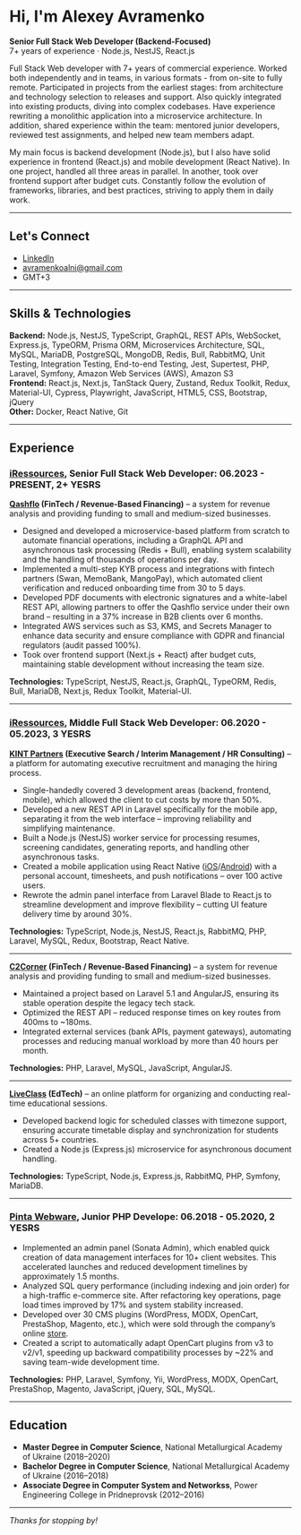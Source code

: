 # Hi, I'm Alexey Avramenko

**Senior Full Stack Web Developer (Backend-Focused)**  
7+ years of experience · Node.js, NestJS, React.js

Full Stack Web developer with 7+ years of commercial experience. Worked both independently and in teams, in various formats - from on-site to fully remote. Participated in projects from the earliest stages: from architecture and technology selection to releases and support. Also quickly integrated into existing products, diving into complex codebases. Have experience rewriting a monolithic application into a microservice architecture. In addition, shared experience within the team: mentored junior developers, reviewed test assignments, and helped new team members adapt.

My main focus is backend development (Node.js), but I also have solid experience in frontend (React.js) and mobile development (React Native). In one project, handled all three areas in parallel. In another, took over frontend support after budget cuts. Constantly follow the evolution of frameworks, libraries, and best practices, striving to apply them in daily work.

---

## Let's Connect

- [LinkedIn](https://www.linkedin.com/in/alexey-avramenko)
- [avramenkoalni@gmail.com](mailto:avramenkoalni@gmail.com)
- GMT+3

---

## Skills & Technologies

**Backend:** Node.js, NestJS, TypeScript, GraphQL, REST APIs, WebSocket, Express.js, TypeORM, Prisma ORM, Microservices Architecture, SQL, MySQL, MariaDB, PostgreSQL, MongoDB, Redis, Bull, RabbitMQ, Unit Testing, Integration Testing, End-to-end Testing, Jest, Supertest, PHP, Laravel, Symfony, Amazon Web Services (AWS), Amazon S3  
**Frontend:** React.js, Next.js, TanStack Query, Zustand, Redux Toolkit, Redux, Material-UI, Cypress, Playwright, JavaScript, HTML5, CSS, Bootstrap, jQuery  
**Other:** Docker, React Native, Git  

---

## Experience

### [iRessources](https://www.linkedin.com/company/iressources), Senior Full Stack Web Developer: 06.2023 - PRESENT, 2+ YESRS
**[Qashflo](https://qashflo.eu) (FinTech / Revenue-Based Financing)** – a system for revenue analysis and providing funding to small and medium-sized businesses.  
- Designed and developed a microservice-based platform from scratch to automate financial operations, including a GraphQL API and asynchronous task processing (Redis + Bull), enabling system scalability and the handling of thousands of operations per day.  
- Implemented a multi-step KYB process and integrations with fintech partners (Swan, MemoBank, MangoPay), which automated client verification and reduced onboarding time from 30 to 5 days.  
- Developed PDF documents with electronic signatures and a white-label REST API, allowing partners to offer the Qashflo service under their own brand – resulting in a 37% increase in B2B clients over 6 months.  
- Integrated AWS services such as S3, KMS, and Secrets Manager to enhance data security and ensure compliance with GDPR and financial regulators (audit passed 100%).  
- Took over frontend support (Next.js + React) after budget cuts, maintaining stable development without increasing the team size.    

**Technologies:** TypeScript, NestJS, React.js, GraphQL, TypeORM, Redis, Bull, MariaDB, Next.js, Redux Toolkit, Material-UI.

---

### [iRessources](https://www.linkedin.com/company/iressources), Middle Full Stack Web Developer: 06.2020 - 05.2023, 3 YESRS
**[KINT Partners](https://www.kintpartners.com/en) (Executive Search / Interim Management / HR Consulting)** – a platform for automating executive recruitment and managing the hiring process.  
- Single-handedly covered 3 development areas (backend, frontend, mobile), which allowed the client to cut costs by more than 50%.  
- Developed a new REST API in Laravel specifically for the mobile app, separating it from the web interface – improving reliability and simplifying maintenance.  
- Built a Node.js (NestJS) worker service for processing resumes, screening candidates, generating reports, and handling other asynchronous tasks.  
- Created a mobile application using React Native ([iOS](https://apps.apple.com/us/app/kint-partners/id6443554438)/[Android](https://play.google.com/store/apps/details?id=com.kintpartners.timesheets)) with a personal account, timesheets, and push notifications – over 100 active users.  
- Rewrote the admin panel interface from Laravel Blade to React.js to streamline development and improve flexibility – cutting UI feature delivery time by around 30%.    

**Technologies:** TypeScript, Node.js, NestJS, React.js, RabbitMQ, PHP, Laravel, MySQL, Redux, Bootstrap, React Native.

---

**[C2Corner](https://c2corner.com) (FinTech / Revenue-Based Financing)** – a system for revenue analysis and providing funding to small and medium-sized businesses.  
- Maintained a project based on Laravel 5.1 and AngularJS, ensuring its stable operation despite the legacy tech stack.  
- Optimized the REST API – reduced response times on key routes from 400ms to ~180ms.  
- Integrated external services (bank APIs, payment gateways), automating processes and reducing manual workload by more than 40 hours per month.    

**Technologies:** PHP, Laravel, MySQL, JavaScript, AngularJS.

---

**[LiveClass](https://www.liveclass.fr) (EdTech)** – an online platform for organizing and conducting real-time educational sessions.  
- Developed backend logic for scheduled classes with timezone support, ensuring accurate timetable display and synchronization for students across 5+ countries.    
- Created a Node.js (Express.js) microservice for asynchronous document handling.

**Technologies:** TypeScript, Node.js, Express.js, RabbitMQ, PHP, Symfony, MariaDB.

---

### [Pinta Webware](https://pinta.com.ua/en), Junior PHP Develope: 06.2018 - 05.2020, 2 YESRS
- Implemented an admin panel (Sonata Admin), which enabled quick creation of data management interfaces for 10+ client websites. This accelerated launches and reduced development timelines by approximately 1.5 months.  
- Analyzed SQL query performance (including indexing and join order) for a high-traffic e-commerce site. After refactoring key operations, page load times improved by 17% and system stability increased.  
- Developed over 30 CMS plugins (WordPress, MODX, OpenCart, PrestaShop, Magento, etc.), which were sold through the company’s online [store](https://shop.pinta.pro/products).  
- Created a script to automatically adapt OpenCart plugins from v3 to v2/v1, speeding up backward compatibility processes by ~22% and saving team-wide development time.  

**Technologies:** PHP, Laravel, Symfony, Yii, WordPress, MODX, OpenCart, PrestaShop, Magento, JavaScript, jQuery, SQL, MySQL.

---

## Education

- **Master Degree in Computer Science**, National Metallurgical Academy of Ukraine (2018–2020)  
- **Bachelor Degree in Computer Science**, National Metallurgical Academy of Ukraine (2016–2018)  
- **Associate Degree in Computer System and Networkss**, Power Engineering College in Pridneprovsk (2012–2016)

---

_Thanks for stopping by!_
